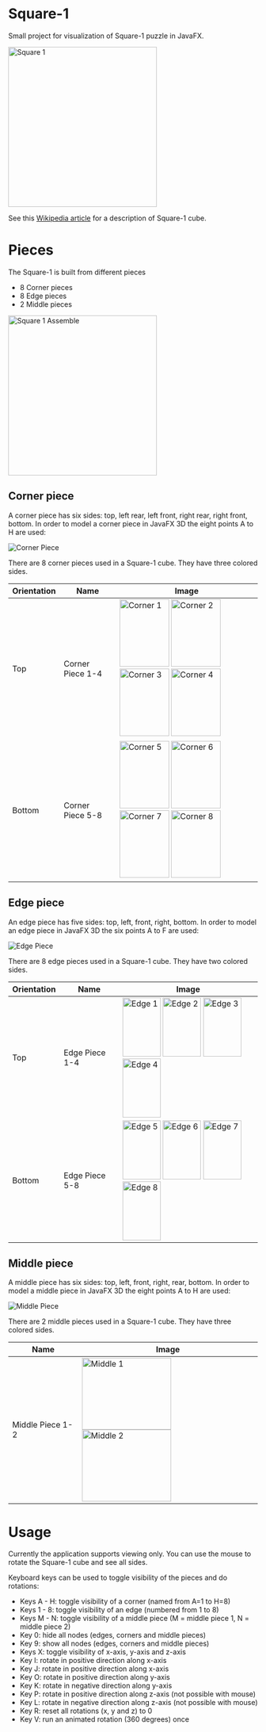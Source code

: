 # Square-1

Small project for visualization of Square-1 puzzle in JavaFX.

<img src="images/Square1.png" alt="Square 1" width="300" height="323">

See this [Wikipedia article](https://en.wikipedia.org/wiki/Square-1_%28puzzle%29) for a description of Square-1 cube.

# Pieces

The Square-1 is built from different pieces

+ 8 Corner pieces
+ 8 Edge pieces
+ 2 Middle pieces

<img src="images/Square1Assemble.png" alt="Square 1 Assemble" width="300" height="323">

## Corner piece

A corner piece has six sides: top, left rear, left front, right rear, right front, bottom. In order to model a corner piece in JavaFX 3D the eight points A to H are used:

![Corner Piece](images/corner.png)

There are 8 corner pieces used in a Square-1 cube. They have three colored sides.




| Orientation | Name             | Image                           |
| ----------- | --------------   | ------------------------------- |
| Top         | Corner Piece 1-4 | <img src="images/corner1.png" alt="Corner 1" width="100" height="136"> <img src="images/corner2.png" alt="Corner 2" width="100" height="136"> <img src="images/corner3.png" alt="Corner 3" width="100" height="136"> <img src="images/corner4.png" alt="Corner 4" width="100" height="136">|
| Bottom      | Corner Piece 5-8 | <img src="images/corner5.png" alt="Corner 5" width="100" height="136"> <img src="images/corner6.png" alt="Corner 6" width="100" height="136"> <img src="images/corner7.png" alt="Corner 7" width="100" height="136"> <img src="images/corner8.png" alt="Corner 8" width="100" height="136">|

## Edge piece

An edge piece has five sides: top, left, front, right, bottom. In order to model an edge piece in JavaFX 3D the six points A to F are used:

![Edge Piece](images/edge.png)

There are 8 edge pieces used in a Square-1 cube. They have two colored sides.

| Orientation | Name           | Image                           |
| ----------- | ------------   | ------------------------------- |
| Top         | Edge Piece 1-4 | <img src="images/edge1.png" alt="Edge 1" width="77" height="119"> <img src="images/edge2.png" alt="Edge 2" width="77" height="119"> <img src="images/edge3.png" alt="Edge 3" width="77" height="119"> <img src="images/edge4.png" alt="Edge 4" width="77" height="119">|
| Bottom      | Edge Piece 5-8 | <img src="images/edge5.png" alt="Edge 5" width="77" height="119"> <img src="images/edge6.png" alt="Edge 6" width="77" height="119"> <img src="images/edge7.png" alt="Edge 7" width="77" height="119"> <img src="images/edge8.png" alt="Edge 8" width="77" height="119">|

## Middle piece

A middle piece has six sides: top, left, front, right, rear, bottom. In order to model a middle piece in JavaFX 3D the eight points A to H are used:

![Middle Piece](images/middle.png)

There are 2 middle pieces used in a Square-1 cube. They have three colored sides.

| Name             | Image                           |
| ---------------- | ------------------------------- |
| Middle Piece 1-2 | <img src="images/middle1.png" alt="Middle 1" width="180" height="145"> <img src="images/middle2.png" alt="Middle 2" width="180" height="145"> |

# Usage

Currently the application supports viewing only. You can use the mouse to rotate the Square-1 cube and see all sides.

Keyboard keys can be used to toggle visibility of the pieces and do rotations:

+ Keys A - H: toggle visibility of a corner (named from A=1 to H=8)
+ Keys 1 - 8: toggle visibility of an edge (numbered from 1 to 8)
+ Keys M - N: toggle visibility of a middle piece (M = middle piece 1, N = middle piece 2)
+ Key 0: hide all nodes (edges, corners and middle pieces)
+ Key 9: show all nodes (edges, corners and middle pieces)
+ Keys X: toggle visibility of x-axis, y-axis and z-axis
+ Key I: rotate in positive direction along x-axis
+ Key J: rotate in positive direction along x-axis
+ Key O: rotate in positive direction along y-axis
+ Key K: rotate in negative direction along y-axis
+ Key P: rotate in positive direction along z-axis (not possible with mouse)
+ Key L: rotate in negative direction along z-axis (not possible with mouse)
+ Key R: reset all rotations (x, y and z) to 0
+ Key V: run an animated rotation (360 degrees) once
